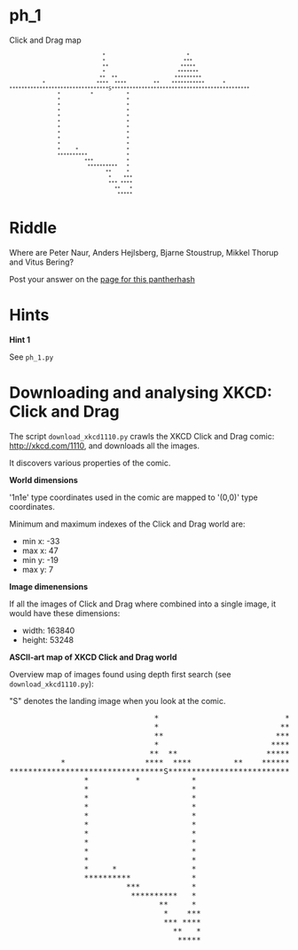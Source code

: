 ph_1
====

Click and Drag map

<pre style="font-size:x-small;">
                               *                           *                    
                               *                          ***                   
                               **                        *****                  
                               *                        *******                 
                              **  **                   *********                
           *                 ****  ****         **    ***********      *        
*********************************S**********************************************
                *          *           *                                        
                *                      *                                        
                *                      *                                        
                *                      *                                        
                *                      *                                        
                *                      *                                        
                *                      *                                        
                *                      *                                        
                *                      *                                        
                *                      *                                        
                *     *                *                                        
                **********             *                                        
                         ***           *                                        
                          **********   *                                        
                                **     *                                        
                                 *    ***                                       
                                 *** ****                                       
                                   **   *                                       
                                    *****                                       
</pre>

Riddle
===

Where are Peter Naur, Anders Hejlsberg, Bjarne Stoustrup, Mikkel Thorup and Vitus Bering?

Post your answer on the [page for this pantherhash](http://pantherhash.com/ph_1/ "Click and Drag")

Hints
===

**Hint 1**

See `ph_1.py`

Downloading and analysing XKCD: Click and Drag
===

The script `download_xkcd1110.py` crawls the XKCD Click and Drag comic: http://xkcd.com/1110, and downloads all the images.

It discovers various properties of the comic.

**World dimensions**

'1n1e' type coordinates used in the comic are mapped to '(0,0)' type coordinates.

Minimum and maximum indexes of the Click and Drag world are: 

* min x: -33
* max x:  47 
* min y: -19
* max y:   7

**Image dimenensions**

If all the images of Click and Drag where combined into a single image, it would have these dimensions:

* width: 163840
* height: 53248

**ASCII-art map of XKCD Click and Drag world**

Overview map of images found using depth first search (see `download_xkcd1110.py`):

"S" denotes the landing image when you look at the comic.

<pre>
                               *                           *                    
                               *                          ***                   
                               **                        *****                  
                               *                        *******                 
                              **  **                   *********                
           *                 ****  ****         **    ***********      *        
*********************************S**********************************************
                *          *           *                                        
                *                      *                                        
                *                      *                                        
                *                      *                                        
                *                      *                                        
                *                      *                                        
                *                      *                                        
                *                      *                                        
                *                      *                                        
                *                      *                                        
                *     *                *                                        
                **********             *                                        
                         ***           *                                        
                          **********   *                                        
                                **     *                                        
                                 *    ***                                       
                                 *** ****                                       
                                   **   *                                       
                                    *****                                       
</pre>

